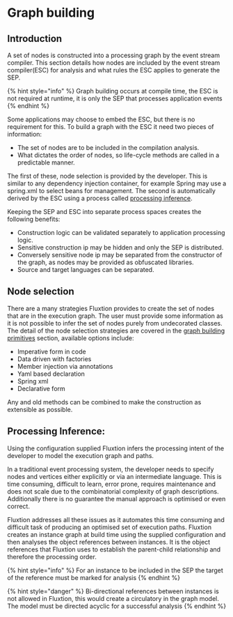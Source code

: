 # Graph building

## Introduction

A set of nodes is constructed into a processing graph by the event stream compiler. This section details how nodes are included by the event stream compiler\(ESC\) for analysis and what rules the ESC applies to generate the SEP. 

{% hint style="info" %}
Graph building occurs at compile time, the ESC is not required at runtime, it is only the SEP that processes application events
{% endhint %}

Some applications may choose to embed the ESC, but there is no requirement for this. To build a graph with  the ESC it need two pieces of information:

* The set of nodes are to be included in the compilation analysis.
* What dictates the order of nodes, so life-cycle methods are called in a predictable manner.

The first of these, node selection is provided by the developer. This is similar to any dependency injection container, for example Spring may use a spring.xml to select beans for management. The second is automatically derived by the ESC using a process called [processing inference](graph-building.md#processing-inference).

Keeping the SEP and ESC into separate process spaces creates the following benefits:

* Construction logic can be validated separately to application processing logic.
* Sensitive construction ip may be hidden and only the SEP is distributed.
* Conversely sensitive node ip may be separated from the constructor of the graph, as nodes may be provided as obfuscated libraries.
* Source and target languages can be separated.

## Node selection

There are a many strategies Fluxtion provides to create the set of nodes that are in the execution graph. The  user must provide some information as it is not possible to infer the set of nodes purely from undecorated classes. The detail of the node selection strategies are covered in the [graph building primitives](../../graph-building-primitives.md) section, available options include:

* Imperative form in code
* Data driven with factories
* Member injection via annotations
* Yaml based declaration
* Spring xml
* Declarative form

Any and old methods can be combined to make the construction as extensible as possible.

## Processing Inference:

Using the configuration supplied Fluxtion infers the processing intent of the developer to model the execution graph and paths. 

In a traditional event processing system, the developer needs to specify nodes and vertices either explicitly or via an intermediate language. This is time consuming, difficult to learn, error prone, requires maintenance and does not scale due to the combinatorial complexity of graph descriptions. Additionally there is no guarantee the manual approach is optimised or even correct. 

Fluxtion addresses all these issues as it automates this time consuming and difficult task of producing an optimised set of execution paths. Fluxtion creates an instance graph at build time using the supplied configuration and then analyses the object references between instances. It is the object references that Fluxtion uses to establish the parent-child relationship and therefore the processing order. 

{% hint style="info" %}
For an instance to be included in the SEP the target of the reference must be marked for analysis
{% endhint %}

{% hint style="danger" %}
Bi-directional references between instances is not allowed in Fluxtion, this would create a circulatory in the graph model. The model must be directed acyclic for a successful analysis
{% endhint %}

